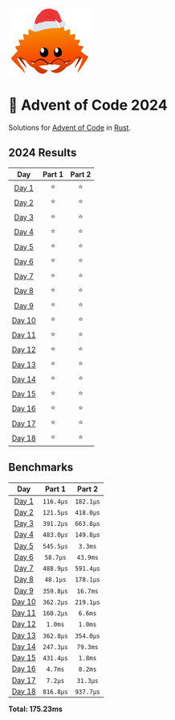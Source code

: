 <img src="./.assets/christmas_ferris.png" width="164">

# 🎄 Advent of Code 2024

Solutions for [Advent of Code](https://adventofcode.com/) in [Rust](https://www.rust-lang.org/).

<!--- advent_readme_stars table --->
## 2024 Results

| Day | Part 1 | Part 2 |
| :---: | :---: | :---: |
| [Day 1](https://adventofcode.com/2024/day/1) | ⭐ | ⭐ |
| [Day 2](https://adventofcode.com/2024/day/2) | ⭐ | ⭐ |
| [Day 3](https://adventofcode.com/2024/day/3) | ⭐ | ⭐ |
| [Day 4](https://adventofcode.com/2024/day/4) | ⭐ | ⭐ |
| [Day 5](https://adventofcode.com/2024/day/5) | ⭐ | ⭐ |
| [Day 6](https://adventofcode.com/2024/day/6) | ⭐ | ⭐ |
| [Day 7](https://adventofcode.com/2024/day/7) | ⭐ | ⭐ |
| [Day 8](https://adventofcode.com/2024/day/8) | ⭐ | ⭐ |
| [Day 9](https://adventofcode.com/2024/day/9) | ⭐ | ⭐ |
| [Day 10](https://adventofcode.com/2024/day/10) | ⭐ | ⭐ |
| [Day 11](https://adventofcode.com/2024/day/11) | ⭐ | ⭐ |
| [Day 12](https://adventofcode.com/2024/day/12) | ⭐ | ⭐ |
| [Day 13](https://adventofcode.com/2024/day/13) | ⭐ | ⭐ |
| [Day 14](https://adventofcode.com/2024/day/14) | ⭐ | ⭐ |
| [Day 15](https://adventofcode.com/2024/day/15) | ⭐ | ⭐ |
| [Day 16](https://adventofcode.com/2024/day/16) | ⭐ | ⭐ |
| [Day 17](https://adventofcode.com/2024/day/17) | ⭐ | ⭐ |
| [Day 18](https://adventofcode.com/2024/day/18) | ⭐ | ⭐ |
<!--- advent_readme_stars table --->

<!--- benchmarking table --->
## Benchmarks

| Day | Part 1 | Part 2 |
| :---: | :---: | :---:  |
| [Day 1](./src/bin/01.rs) | `116.4µs` | `182.1µs` |
| [Day 2](./src/bin/02.rs) | `121.5µs` | `418.0µs` |
| [Day 3](./src/bin/03.rs) | `391.2µs` | `663.8µs` |
| [Day 4](./src/bin/04.rs) | `483.0µs` | `149.8µs` |
| [Day 5](./src/bin/05.rs) | `545.5µs` | `3.3ms` |
| [Day 6](./src/bin/06.rs) | `58.7µs` | `43.9ms` |
| [Day 7](./src/bin/07.rs) | `488.9µs` | `591.4µs` |
| [Day 8](./src/bin/08.rs) | `48.1µs` | `178.1µs` |
| [Day 9](./src/bin/09.rs) | `359.8µs` | `16.7ms` |
| [Day 10](./src/bin/10.rs) | `362.2µs` | `219.1µs` |
| [Day 11](./src/bin/11.rs) | `160.2µs` | `6.6ms` |
| [Day 12](./src/bin/12.rs) | `1.0ms` | `1.0ms` |
| [Day 13](./src/bin/13.rs) | `362.8µs` | `354.0µs` |
| [Day 14](./src/bin/14.rs) | `247.3µs` | `79.3ms` |
| [Day 15](./src/bin/15.rs) | `431.4µs` | `1.8ms` |
| [Day 16](./src/bin/16.rs) | `4.7ms` | `8.2ms` |
| [Day 17](./src/bin/17.rs) | `7.2µs` | `31.3µs` |
| [Day 18](./src/bin/18.rs) | `816.8µs` | `937.7µs` |

**Total: 175.23ms**
<!--- benchmarking table --->
